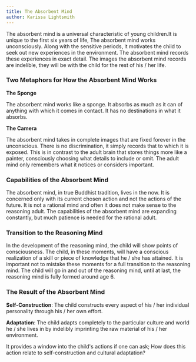```yaml
---
title: The Absorbent Mind
author: Karissa Lightsmith
---
```


The absorbent mind is a universal characteristic of young children.It is unique to the first six years of life, The absorbent mind works unconsciously. Along with the sensitive periods, it motivates the child to seek out new experiences in the environment. The absorbent mind records these experiences in exact detail. The images the absorbent mind records are indelible, they will be with the child for the rest of his / her life.

### Two Metaphors for How the Absorbent Mind Works

**The Sponge**

The absorbent mind works like a sponge. It absorbs as much as it can of anything with which it comes in contact. It has no destinations in what it absorbs.

**The Camera**

The absorbent mind takes in complete images that are fixed forever in the unconscious. There is no discrimination, it simply records that to which it is exposed. This is in contrast to the adult brain that stores things more like a painter, consciously choosing what details to include or omit. The adult mind only remembers what it notices or considers important.

### Capabilities of the Absorbent Mind

The absorbent mind, in true Buddhist tradition, lives in the now. It is concerned only with its current chosen action and not the actions of the future. It is not a rational mind and often it does not make sense to the reasoning adult. The capabilities of the absorbent mind are expanding constantly, but much patience is needed for the rational adult.

### Transition to the Reasoning Mind

In the development of the reasoning mind, the child will show points of consciousness. The child, in these moments, will have a conscious realization of a skill or piece of knowledge that he / she has attained. It is important not to mistake these moments for a full transition to the reasoning mind. The child will go in and out of the reasoning mind, until at last, the reasoning mind is fully formed around age 6.

### The Result of the Absorbent Mind

**Self-Construction**: The child constructs every aspect of his / her individual personality through his / her own effort.

**Adaptation**: The child adapts completely to the particular culture and world he / she lives in by indelibly imprinting the raw material of his / her environment.

It provides a window into the child's actions if one can ask; How does this action relate to self-construction and cultural adaptation?
